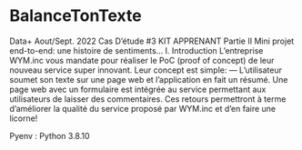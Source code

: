 # BalanceTonTexte
Data+ Aout/Sept. 2022 Cas D’étude #3 KIT APPRENANT Partie II Mini projet end-to-end: une histoire de sentiments... 
I. Introduction L’entreprise WYM.inc vous mandate pour réaliser le PoC (proof of concept) de leur nouveau service super innovant.
Leur concept est simple: 
— L’utilisateur soumet son texte sur une page web et l’application en fait un résumé. Une page web avec un formulaire est intégrée au service permettant aux utilisateurs de laisser des commentaires. Ces retours permettront à terme d’améliorer la qualité du service proposé par WYM.inc et d’en faire une licorne!

Pyenv : Python 3.8.10
